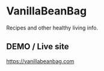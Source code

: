 # VanillaBeanBag

Recipes and other healthy living info.

## DEMO / Live site

<https://vanillabeanbag.com>